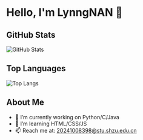 # Hello, I'm LynngNAN 👋

## GitHub Stats

![GitHub Stats](https://github-readme-stats.vercel.app/api?username=nanlingyin&show_icons=true&theme=radical)

## Top Languages

![Top Langs](https://github-readme-stats.vercel.app/api/top-langs/?username=nanlingyin&layout=compact&theme=radical)

## About Me

- 🔭 I’m currently working on Python/C/Java
- 🌱 I’m learning HTML/CSS/JS
- 📫 Reach me at: 20241008398@stu.shzu.edu.cn
